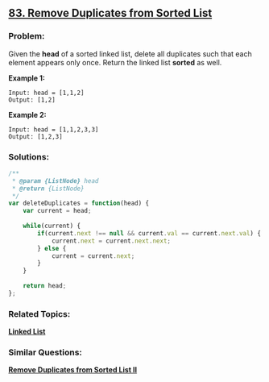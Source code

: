 ## [83. Remove Duplicates from Sorted List](https://leetcode.com/problems/remove-duplicates-from-sorted-list/)

### Problem:

Given the **head** of a sorted linked list, delete all duplicates such that each element appears only once. Return the linked list **sorted** as well.

**Example 1:**

```
Input: head = [1,1,2]
Output: [1,2]
```

**Example 2:**

```
Input: head = [1,1,2,3,3]
Output: [1,2,3]
```

### Solutions:

```javascript
/**
 * @param {ListNode} head
 * @return {ListNode}
 */
var deleteDuplicates = function(head) {
    var current = head;
    
    while(current) {
        if(current.next !== null && current.val == current.next.val) {
            current.next = current.next.next;
        } else {
            current = current.next;
        }
    }
    
    return head;
};
```

### Related Topics:

**[Linked List](https://leetcode.com/tag/linked-list/)**

### Similar Questions:

**[Remove Duplicates from Sorted List II](https://leetcode.com/problems/remove-duplicates-from-sorted-list-ii/)**